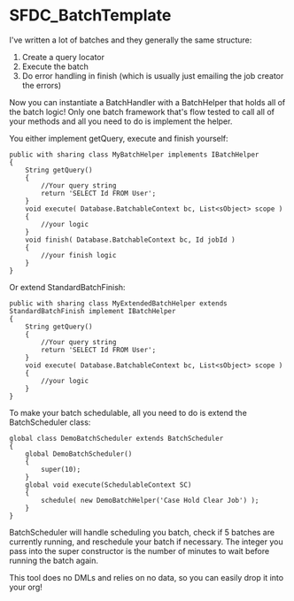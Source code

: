 SFDC_BatchTemplate
==================

I've written a lot of batches and they generally the same structure:

1) Create a query locator
2) Execute the batch
3) Do error handling in finish (which is usually just emailing the job creator the errors)

Now you can instantiate a BatchHandler with a BatchHelper that holds all of the batch logic!
Only one batch framework that's flow tested to call all of your methods and all you need to do is implement the helper.

You either implement getQuery, execute and finish yourself:

	public with sharing class MyBatchHelper implements IBatchHelper
	{
		String getQuery()
		{
			//Your query string
			return 'SELECT Id FROM User';
		}
	    void execute( Database.BatchableContext bc, List<sObject> scope )
    	{
    		//your logic
 	    }
    	void finish( Database.BatchableContext bc, Id jobId )
    	{
	    	//your finish logic
    	}
    }

Or extend StandardBatchFinish:

	public with sharing class MyExtendedBatchHelper extends StandardBatchFinish implement IBatchHelper
	{
		String getQuery()
		{
			//Your query string
			return 'SELECT Id FROM User';
		}
    	void execute( Database.BatchableContext bc, List<sObject> scope )
    	{
    		//your logic
    	}
    }
    
To make your batch schedulable, all you need to do is extend the BatchScheduler class:

	global class DemoBatchScheduler extends BatchScheduler
	{	
    	global DemoBatchScheduler()
	    {
    	    super(10);
    	}
    	global void execute(SchedulableContext SC)
	    {
    	    schedule( new DemoBatchHelper('Case Hold Clear Job') );
    	}
	}
	
BatchScheduler will handle scheduling you batch, check if 5 batches are currently running, and reschedule your batch if necessary.
The integer you pass into the super constructor is the number of minutes to wait before running the batch again.

This tool does no DMLs and relies on no data, so you can easily drop it into your org!